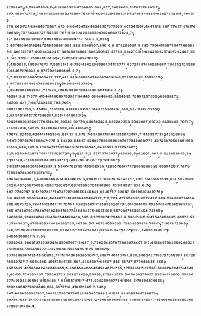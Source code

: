 ⁸²⁷⁸⁸⁶⁵‽⁵:⁷⁵⁸⁴⁷⁵⁵′⁵·⁷‽⁸²⁸²⁶⁵⁵⁹³′⁴⁷⁶⁶⁸⁶⁵,⁶⁰⁸·⁸⁶⁷·⁵⁶⁶⁸⁶⁶⁵:⁷³⁷⁰⁷²⁷⁸⁸⁰³′⁷‽⁸⁵⁷:⁴⁸⁶⁴⁷²⁷⁷⁸·⁷⁴⁸⁵⁴⁹⁸⁰⁸⁸⁵⁸⁵²⁷⁸⁸⁰⁴⁷⁶⁴⁶⁷⁵′⁶⁰⁸⁴⁵²⁵′⁵³⁸⁵³′⁵′⁸²⁷⁶⁶⁸⁴⁴⁸⁸⁵'⁸²⁸⁹⁷⁶⁴⁹⁸¹⁶·⁴⁰⁴⁸⁷‽⁶⁷⁸·⁸⁴³′⁷²⁷′⁸⁸⁴⁸⁴⁹⁷⁵⁴⁸⁷·⁴⁷³,³′⁴⁰⁴¹⁶⁴⁷⁸⁴⁴⁶⁵⁴²⁵⁵⁷³⁷⁷⁵⁶⁵,⁴⁰⁷⁵⁴¹⁵⁶⁷:⁴⁴⁴⁷⁸¹⁸·⁸⁶⁷·⁷⁷⁴⁵⁷'⁶¹⁸¹⁷⁴⁵⁰⁸³⁵‽⁷⁹⁷⁵⁸²⁸⁶⁷²⁷′⁵⁴⁶⁵⁵'⁷⁶⁷′⁶¹⁵'⁵²⁴²⁵⁹⁸⁹⁵⁹⁶⁷⁶⁷⁶⁶⁶⁹⁷⁷⁸²⁸·⁷‽⁵:⁷,⁶³⁸⁶⁵⁸³′⁶⁹⁶⁸⁷,⁶⁴⁶⁴⁶⁹⁵⁷⁴¹⁸⁸⁸⁴⁷⁷⁷,⁷³⁵,⁷,⁵·⁸⁶⁵‽⁵·⁴⁶⁷⁴⁶³⁶⁴⁶¹⁸²⁴²⁷³⁴⁰⁴³⁸³⁸¹⁵⁸⁸·⁸²⁸·⁸⁹⁴⁸⁵⁰⁷:⁸⁹⁶·⁶·⁸·⁶⁷⁸²⁶⁵⁵⁸⁷:⁵,⁷³⁵:⁷⁷⁶⁷⁴¹⁷³⁸⁷⁸⁵⁴⁷⁷⁰⁸⁶⁸³⁷′⁵,⁴⁰⁶¹⁵⁵⁷⁸⁷:⁴⁰⁵²⁴⁰⁴⁰⁴¹⁷·⁶⁰⁷⁴⁸⁵⁷⁸⁸⁶⁸¹⁸⁰⁶³⁵⁰⁵⁴⁷'⁵⁷⁷⁶⁵:⁵²⁴²⁷⁰⁵'⁵′⁶⁸⁴²⁶⁹⁵²⁵⁷⁴⁹⁷²⁸²⁴⁶⁵·⁵⁵⁷,⁷⁴³,⁸⁹⁵'⁷,⁷⁵⁶⁶⁷'⁸³⁵⁰⁵‽⁸·⁷⁷⁸⁹⁵⁸⁸³⁸⁵⁸⁹⁶¹⁷‽⁵:⁴¹⁸⁰⁸⁸⁵:⁸⁸⁵⁹⁴⁷⁸⁷³,⁷:⁵⁶⁵²⁵'⁵,⁶·⁷⁹³′⁴⁵⁶²⁵⁰⁶⁹⁶⁶⁷³⁴⁴⁷⁵⁷⁷⁷,⁶²⁷²⁵⁴⁸¹⁴⁸⁶⁹⁸⁹⁶⁸⁷,⁷⁸⁴⁶⁵²⁴²⁵⁹⁵⁸⁵:⁶⁵⁴⁵⁷⁹⁷⁶⁸³³,⁶·⁶⁷⁶⁷⁸²⁷⁸⁶⁰⁵⁸⁵,⁵,⁷‽⁶·⁷′⁴³⁷⁷⁸²⁶⁰⁸⁰⁷⁹⁶⁶⁴²⁷:⁷⁷⁷·⁴¹⁵,⁵⁴⁵′⁶⁰⁷⁸⁶⁰⁷⁸⁴⁹⁶⁹⁶⁵⁵'⁵′⁵·⁷⁷⁸³⁵³⁸⁸⁵,⁴³⁷⁵⁵²⁷‽⁵,⁶⁷⁷⁵⁴⁸⁵⁴⁴⁹⁵⁴⁷⁸⁶⁹⁸⁶⁴³⁵‽⁵⁶⁵′⁸⁸⁴¹⁵³⁷⁹⁵‽⁸·⁸³⁴⁸⁶⁹⁵⁶⁶²⁶⁸⁷·⁷′⁵'⁵⁰⁵·⁷⁹⁶⁴⁷⁸⁵⁶⁶⁷⁶⁶⁴⁷⁴³⁵′⁶⁹⁴⁶³′³,⁵,⁷‽⁷⁶⁶³⁷·⁵:⁸·⁷'⁶⁷⁷,⁴¹⁵⁴⁴¹⁴⁸⁶⁴⁵⁷⁵⁹⁵⁰⁷′⁸⁴⁴⁴⁵·⁶⁸⁶⁴⁴⁶⁴⁶⁵:⁸⁸⁵⁴⁶³⁵·⁷³⁴⁵⁷²⁵⁷⁶⁹⁵‽⁶⁹⁶³⁸²⁷‽⁶⁴⁵⁰⁵:⁴²⁷·⁷′⁶⁴⁷²⁴⁹⁴⁵⁶·⁷⁸⁵·⁷⁰⁵‽⁵⁶⁴⁷⁵⁹⁶¹⁷⁹⁶·³,⁴⁵⁴⁶⁷:⁷⁶⁵′⁶⁸⁸·⁴⁷⁸⁴⁶⁷³,⁶⁶⁷:⁵'⁴²⁷⁶⁵²⁶¹⁷⁹⁷:⁵⁶⁸·⁵³⁷′⁸⁷⁸⁷⁷′⁸⁵⁵‽⁵:⁸⁴⁵⁴⁶¹⁸⁴⁴⁷⁷⁰⁷⁹⁸⁶⁶⁵⁷:⁸⁹⁵'⁴⁴⁴⁸⁶⁵³′⁵‽⁷⁹⁴⁹⁷⁶⁸⁹⁶⁹⁵²⁴⁶⁷⁷⁶¹⁵⁴⁴⁵⁶·⁵⁰⁵³³,⁶⁹⁷⁷⁶·⁴⁴⁶⁷⁸⁵⁴²⁵:⁶²⁵²⁸⁰⁵⁵³,⁵⁰⁴⁴⁶⁸⁷·⁶⁶⁷²³,⁶⁸⁵⁶⁴⁸⁵,⁷⁰⁷⁴⁷‽⁸¹⁵⁹⁸²⁸¹⁶·⁶⁴⁵²⁵,⁶³⁸⁸⁸⁴⁴⁴⁵⁹⁸·⁷⁸⁷³⁷⁶⁶⁴⁵‽⁴⁹⁶⁷⁸·⁸²⁴⁵⁵:⁶³⁶¹⁴¹⁴⁶⁵³³′⁵:⁶³⁴³⁷:⁵·⁵⁷⁵,⁷'⁵⁹⁴⁵⁶¹⁷⁸⁷⁰⁴¹⁵⁵⁵⁶⁷²⁴⁹⁷:⁷'⁴⁴⁸⁹⁵⁷⁷³⁷‽⁴³⁵²⁶⁶⁵‽⁷′⁵⁶⁷′⁷⁹⁷⁵⁶⁷⁶⁰⁵⁸⁸⁴⁷'⁷⁷⁶·³,⁵²⁴²³,⁸⁴⁶²⁷'⁸²⁴⁸⁸⁷⁶²⁸⁵⁶⁹⁶⁸⁸⁷⁶⁷⁷⁹⁴⁹⁸⁸³′⁷⁷⁸·⁴³⁷²⁵⁸⁷⁰⁵⁶⁶⁸⁶¹⁵⁵⁸·⁸¹⁵⁹⁸·⁶⁴⁸·⁸⁸⁷:⁵:⁷²⁸⁹⁴⁷⁷⁷⁵³⁵⁵⁶⁹³′⁷⁶⁷⁰⁵⁶⁵⁴⁶·⁶⁴⁵³⁵⁸⁷:⁵⁹⁷⁷⁵⁵⁸⁷⁷‽⁵²⁷:⁸⁵⁵⁰⁵′⁷²⁸⁷⁸⁷⁴⁵⁴¹⁷⁶⁵⁰⁸¹⁷³⁵‽⁵‽⁶²⁷,⁵·³,⁵³⁷⁷⁵⁷⁴⁰⁶⁷⁷‽⁸⁵⁴⁹⁵·⁵‽⁶²⁶⁰⁷:⁴⁶⁷,⁵'⁶²⁸⁸⁵⁹⁶⁴⁵·⁵‽⁵‽⁶¹⁷³⁸·⁷'⁴⁵⁶³⁸⁸⁶⁸³′⁸⁹⁶⁴⁴⁷⁵‽⁷⁰⁸⁵⁷⁴⁵'³′⁷⁹⁷'⁷‽⁷⁰⁴¹⁵⁵⁷‽⁵′⁸⁹⁸¹⁷³⁸³⁶²⁶¹⁸⁵⁴²⁸³⁷:³,⁵⁹⁴⁷⁴⁷⁶²⁷⁵⁵'⁴⁹⁵′⁵²⁵⁵³,⁷²⁸⁵⁵⁷⁶³⁷'⁷⁷⁷²⁵⁶⁵³⁸⁸⁵‽⁶·⁶⁹⁶⁹⁴²⁵′⁷·⁷⁸⁷‽⁷⁷⁸⁵⁸⁶⁷⁸⁴²⁶⁷⁶⁹⁵⁷⁸⁷⁵‽⁴⁹⁸⁵⁴⁰⁶²⁶¹⁸·⁷·⁴⁵⁶⁶⁶⁶⁶⁸⁸⁷⁵⁰⁴³⁵⁰⁶²⁵,⁵·⁸⁶⁶¹⁵⁷⁶⁷⁸⁵⁶²⁸⁰⁵⁹⁴³⁷⁹⁷·⁴⁹⁵:⁷⁷⁴³⁵'⁶²⁵³⁸·⁸¹³,⁵⁶⁷⁹⁵⁶⁸⁰⁵²⁸·⁴⁵⁷‽⁵⁸⁷⁰⁶⁵⁶·⁴⁵⁸²⁷²⁶²⁶⁵⁷·⁶⁵⁷⁶⁵⁵⁸⁰⁷⁰⁴⁶⁶⁶⁸⁰³,⁴³⁵′⁶⁸⁵⁸⁷,⁸³⁶·⁶·⁷‽⁴⁰⁷·⁷⁷⁸²⁷⁴⁷·³,⁵'⁷⁰⁷²⁸¹⁷⁶⁸⁷⁴⁷⁷⁹⁷′⁸¹⁶⁵⁵³⁴⁰⁴⁴⁶·⁶⁹⁴⁹⁷⁵⁷,⁸²⁸⁴⁷'⁵⁰⁶⁹⁸⁸⁷³⁴⁹⁷⁷⁵‽³′⁶·⁴⁵⁷³⁵,⁵⁹⁶³⁵⁴⁴³⁸·⁴⁴⁴⁸⁶⁷⁵'⁴⁷⁸²⁸⁶⁴⁸⁵⁴⁶⁶⁷²⁷·⁷,⁷·⁷²³,⁴⁷⁷⁵⁵⁸⁵⁵³′⁸⁹⁷⁸⁴²⁷,⁸²⁵'⁵⁵⁴⁰⁸⁸⁷²⁶¹⁵⁶⁶⁸⁶·⁶⁶⁷³⁷²⁵:⁷⁸⁴⁴⁵′⁶⁵⁴⁴⁴¹⁷⁷⁷⁰⁴⁵⁷,⁵⁸⁸²⁵⁵⁶¹⁷′⁷⁵⁵⁸⁵⁹⁵³⁶¹⁷⁹⁷:⁶¹⁴⁰⁶¹⁴⁴³′⁴⁹⁸⁵⁷⁴⁶⁴⁷⁸⁵⁶⁵⁹⁸⁵⁷⁵⁷:⁵⁶⁵'⁸⁷⁴⁶⁸⁷⁶⁷⁴⁷⁸⁴⁸⁷⁶⁷⁸²⁴⁰⁴¹⁸⁸⁷⁷⁴⁴⁵⁴⁸⁴⁵⁷⁵'⁸⁰⁵⁵⁵⁸⁶·⁶⁵⁷⁰⁸⁴⁷⁴⁵³⁸⁷⁴⁰³,⁷⁴⁵⁶⁵‽⁵⁴⁶⁶⁵⁵⁶·⁵⁹⁸³⁷⁰⁷⁶⁷'⁵'⁴⁵⁸⁹⁵⁴⁴¹⁸⁸⁴⁹⁶·⁵⁵⁵'⁵′⁸⁷⁵⁹⁸⁷⁴¹⁷⁹⁴⁰⁵:³,⁵³³′⁷′⁵'⁵′⁵′⁴⁷⁵⁴⁶⁶⁵³⁶³⁵,⁶⁰⁶⁷⁵:⁵⁶⁴²⁷⁹⁴⁵⁴⁰⁷‽⁸⁷⁵⁶⁸⁵⁶³⁴⁸⁴²⁴²⁸²⁷⁶⁵·⁴⁰⁷³⁸·⁵′⁷:⁶⁶⁷²⁴⁰⁶⁹⁵⁹⁵'⁷⁹⁸³⁸⁵⁵⁵⁸¹³,⁷⁵⁷′⁷‽⁷′⁵⁶⁷⁸⁷²⁵⁶⁵‽⁷³⁵·⁴¹⁷⁰⁸⁰⁵⁸⁶⁵⁸⁹⁶⁵⁶⁴⁸⁶⁸·⁵⁴⁶²⁴⁴⁷'⁵⁴⁵²⁶³⁶²⁵:⁸⁹⁵³⁶⁷⁸²⁷‽⁴⁷⁷‽⁴⁸⁷·⁴²⁵⁸⁴³⁵²⁵'⁷‽⁵⁴⁵⁶⁵²⁶⁶⁸³⁷′⁵·⁷:⁵‽⁶⁹⁵⁸⁵⁰⁸·⁴⁶⁴⁴⁷⁹⁷²⁵³⁸⁰⁴⁷⁴⁴⁵⁰⁶⁷⁶⁷⁷′⁵'⁴⁸⁷·⁵:⁷²⁶³⁵⁴⁸⁵⁷⁶⁷⁷⁸⁴⁴⁰⁷³⁴⁰⁷′⁵′⁵:⁴¹⁵⁴⁴⁴⁷⁹⁸³⁵⁶⁸²⁶⁴⁶²⁵²⁵′⁵⁶⁸³⁴⁷⁷⁸⁷⁴⁵⁶⁷²⁷,³′⁸⁷³′⁸³⁶¹⁵⁵⁸⁵⁴⁹⁵⁷⁶²⁵,⁶⁰⁷⁸⁷‽⁶³⁷⁵⁵⁸⁸⁶⁶⁷⁴²⁵⁴⁵′⁵⁰⁸⁹⁵:⁷⁷⁷⁴⁷⁵⁴³⁶³⁶³⁶⁹⁵⁰⁷⁴⁷:⁸⁸⁸⁷⁴⁴⁶¹⁴³⁷⁵⁷·⁸⁹⁸·⁶⁸⁶⁰⁴²⁷⁷⁵⁹⁷⁹⁷⁰⁵⁶⁸⁶⁷,⁸⁰⁷²⁸⁷⁶⁸⁴⁰⁷²⁷,⁷,⁶⁸⁶⁴⁵⁸⁵:⁴⁹⁶¹⁷⁹⁴⁹⁷⁴⁵:⁴⁶⁷:⁴⁸⁵⁴⁶⁰⁷'⁶⁵⁵⁸⁷·⁴⁴⁵,⁵⁶⁷⁴⁷·⁵⁷⁷⁶⁴²⁸⁴⁵,⁴⁵⁵‽⁴⁵⁶⁵⁵⁸⁷,⁴³⁵⁶⁵⁰⁴²⁴³⁸³⁴⁹⁸⁶⁵·⁵:⁸⁵⁶⁴⁵⁰⁴⁰⁶⁵⁴⁵⁴⁵⁸⁴⁶⁷³′⁷⁶⁵·⁶⁷⁵³⁷'⁶²⁷′⁶²⁵³⁵:⁵⁰⁸⁸⁷⁶⁶⁹⁴²⁵′⁴⁵⁴²⁵·⁶²⁴¹⁵:⁷⁷⁸³⁶³⁴⁹⁷,⁷⁶⁵³⁶²⁷⁵³,⁵⁰⁸²⁷⁸⁴⁹⁶·⁵⁴⁵⁵⁶·⁸⁷⁶⁸⁴²⁵⁷⁵,⁵′⁴⁴⁸⁹⁶²⁷⁴⁶⁰⁷:⁶³⁵³⁴¹⁴⁹⁶⁰⁵,⁴⁵⁴⁹⁴⁵⁷⁷⁴⁵⁶²⁴⁸⁴⁶⁴⁹⁵,⁸¹⁵⁸⁴³⁸·⁷,⁶³⁸⁵⁴⁷⁸¹⁵′⁷'⁴⁷⁵:⁵⁰⁸²⁵⁹⁶⁰⁷⁷³′⁶¹⁶⁰⁶·⁵′⁷⁹⁵⁹⁴³⁷⁰⁶⁵⁵‽⁷⁹⁸²⁴⁰⁵⁴⁷⁷⁷⁰⁷⁰⁶⁴⁵·⁶⁵⁸·⁵⁹⁷⁷⁷'⁸·⁴¹⁸¹⁷²⁷⁸⁵'⁷:⁵⁴⁵‽⁴⁶⁷,⁶⁴⁸⁶⁷⁹⁶⁵⁸¹⁵⁰⁷:⁵⁶⁴¹⁴²⁵⁹⁶⁷⁸⁷⁴⁶⁵²⁶³⁸⁰⁸⁰⁷⁸⁸⁸⁵,⁴¹⁶³⁷,⁸⁴⁸⁵⁸⁵⁷⁶⁴⁷⁸⁶⁸⁷⁵‽⁵⁰⁷⁹⁸⁷⁶³⁶¹⁵'⁴⁷⁷⁸⁴⁹⁴⁶⁵⁸⁶⁶⁴⁴⁵⁴⁶⁰⁸⁴⁷⁶⁴⁷⁶⁵⁷²⁷⁵⁶⁶⁴⁰⁵⁶⁴⁶⁴⁸⁵,⁸⁴⁸⁶⁶³⁴⁵⁵⁷⁷′⁴⁵⁴⁰⁵⁶⁸⁵⁶³⁵⁹⁵²⁶⁸⁸⁷⁶⁶⁸¹⁸¹⁷⁸⁴:⁴:
